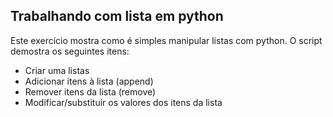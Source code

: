 Trabalhando com lista em python
--------------

Este exercício mostra como é simples manipular listas com python.
O script demostra os seguintes itens:

- Criar uma listas
- Adicionar itens à lista (append)
- Remover itens da lista (remove)
- Modificar/substituir os valores dos itens da lista

